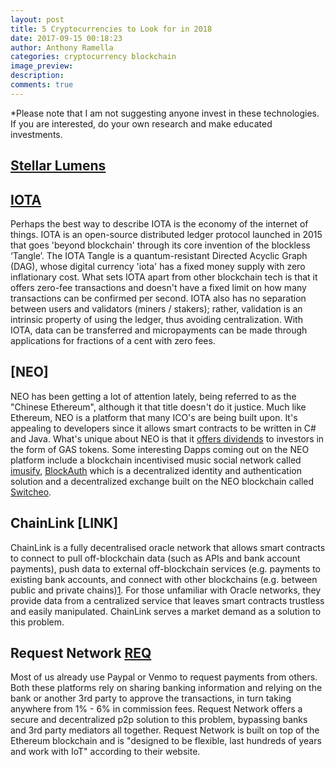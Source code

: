 ```yaml
---
layout: post
title: 5 Cryptocurrencies to Look for in 2018
date: 2017-09-15 00:18:23
author: Anthony Ramella
categories: cryptocurrency blockchain
image_preview:
description: 
comments: true
---
```


*Please note that I am not suggesting anyone invest in these technologies. If you are interested, do your own research and make educated investments.

## [Stellar Lumens](https://ark.io/)  


## [IOTA](https://iota.org/)  
Perhaps the best way to describe IOTA is the economy of the internet of things. IOTA is an open-source distributed ledger protocol launched in 2015 that goes 'beyond blockchain' through its core invention of the blockless ‘Tangle’. The IOTA Tangle is a quantum-resistant Directed Acyclic Graph (DAG), whose digital currency 'iota' has a fixed money supply with zero inflationary cost. What sets IOTA apart from other blockchain tech is that it offers zero-fee transactions and doesn't have a fixed limit on how many transactions can be confirmed per second. IOTA also has no separation between users and validators (miners / stakers); rather, validation is an intrinsic property of using the ledger, thus avoiding centralization. With IOTA, data can be transferred and micropayments can be made through applications for fractions of a cent with zero fees.

## [NEO]  
NEO has been getting a lot of attention lately, being referred to as the "Chinese Ethereum", although it that title doesn't do it justice. Much like Ethereum, NEO is a platform that many ICO's are being built upon. It's appealing to developers since it allows smart contracts to be written in C# and Java. What's unique about NEO is that it [offers dividends](https://steemit.com/neo/@manishmike10/gas-the-dividends-of-neo-and-how-to-claim-them) to investors in the form of GAS tokens. Some interesting Dapps coming out on the NEO platform include a blockchain incentivised music social network called [imusify](https://github.com/imusify), [BlockAuth](http://blockauth.org/) which is a decentralized identity and authentication solution and a decentralized exchange built on the NEO blockchain called [Switcheo](http://www.switcheo.network/).  

## ChainLink [LINK]  
ChainLink is a fully decentralised oracle network that allows smart contracts to connect to pull off-blockchain data (such as APIs and bank account payments), push data to external off-blockchain services (e.g. payments to existing bank accounts, and connect with other blockchains (e.g. between public and private chains)[1](https://www.reddit.com/r/LINKTrader/wiki/index). For those unfamiliar with Oracle networks, they provide data from a centralized service that leaves smart contracts trustless and easily manipulated. ChainLink serves a market demand as a solution to this problem.

## Request Network [REQ](https://request.network/#/)  
Most of us already use Paypal or Venmo to request payments from others. Both these platforms rely on sharing banking information and relying on the bank or another 3rd party to approve the transactions, in turn taking anywhere from 1% - 6% in commission fees. Request Network offers a secure and decentralized p2p solution to this problem, bypassing banks and 3rd party mediators all together. Request Network is built on top of the Ethereum blockchain and is "designed to be flexible, last hundreds of years and work with IoT" according to their website.  